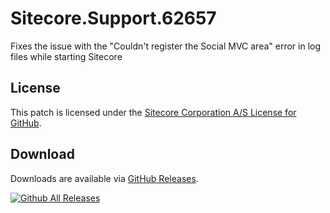 # Sitecore.Support.62657
Fixes the issue with the &quot;Couldn't register the Social MVC area&quot; error in log files while starting Sitecore

## License  
This patch is licensed under the [Sitecore Corporation A/S License for GitHub](https://github.com/sitecoresupport/Sitecore.Support.62657/blob/master/LICENSE).  

## Download  
Downloads are available via [GitHub Releases](https://github.com/sitecoresupport/Sitecore.Support.62657/releases).  

[![Github All Releases](https://img.shields.io/github/downloads/SitecoreSupport/Sitecore.Support.62657/total.svg)](https://github.com/SitecoreSupport/Sitecore.Support.62657/releases)

